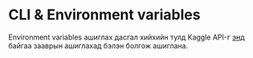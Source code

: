 # CLI & Environment variables

Environment variables ашиглах дасгал хийхийн тулд Kaggle API-г [энд](Kaggle_API_setup.md) байгаа зааврын ашиглахад бэлэн болгож ашиглана.